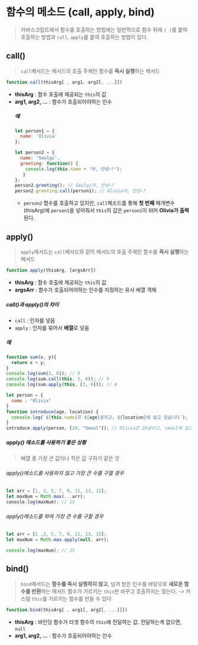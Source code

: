 # 함수의 메소드 (call, apply, bind)
> 자바스크립트에서 함수를 호출하는 방법에는 일반적으로 함수 뒤에 `( )`를 붙여 호출하는 방법과
> `call`, `apply`를 붙여 호출하는 방법이 있다.

## call()
> `call`메서드는 메서드의 호출 주체인 함수를 **즉시 실행**하는 메서드
```jsx
function.call(thisArg[ , arg1, arg2[, ...]])
```
- **thisArg** : 함수 호출에 제공되는 `this`의 값
- **arg1, arg2, ...** : 함수가 호출되어야하는 인수
  ##### 예
  ```jsx
  let person1 = {
    name: 'Olivia'
  };

  let person2 = {
    name: 'Seulgi',
    greeting: function() {
      console.log(this.name + '야, 안녕~?');
     }
  };
  person2.greeting(); // Seulgi야, 안녕~?
  person2.greeting.call(person1); // Olivia야, 안녕~?
  ```
  - `person2` 함수를 호출하고 있지만, `call`메소드를 통해 **첫 번째** 매개변수(thisArg)에 `person1`을 넣어줘서 
    `this`의 값은 `person1`이 되어 **Olivia가 출력**된다.
    
## apply()
> `apply`메서드는 `call`메서드와 같이 메서드의 호출 주체인 함수를 **즉시 실행**하는 메서드
```jsx
function.apply(thisArg, [argsArr])
```
- **thisArg** : 함수 호출에 제공되는 `this`의 값
- **argsArr** : 함수가 호출되어야하는 인수를 지정하는 유사 배열 객체

##### call()과 apply()의 차이
- `call` : 인자를 넣음
- `apply` : 인자를 묶어서 **배열**로 넣음

##### 예
```jsx
function sum(x, y){
  return x + y;
}
console.log(sum(3, 6)); // 9
console.log(sum.call(this, 3, 6)); // 9
console.log(sum.apply(this, [3, 6])); // 9
```
```jsx
let person = {
  name : "Olivia"
}
function introduce(age, location) {
  console.log(`${this.name}은 ${age}살이고, ${location}에 살고 있습니다`);
}
introduce.apply(person, [29, "Seoul"]); // Olivia은 29살이고, seoul에 살고 있습니다
```

##### apply() 메소드를 사용하기 좋은 상황
> 배열 중 가장 큰 값이나 작은 값 구하기 같은 것

###### apply()메소드를 사용하지 않고 가장 큰 수를 구할 경우
```jsx
let arr = [1, 3, 5, 7, 9, 11, 13, 15];
let maxNum = Math.max(...arr);
conosle.log(maxNum); // 15
```
###### apply()메소드를 하여 가장 큰 수를 구할 경우
```jsx
let arr = [1 ,3, 5, 7, 9, 11, 13, 15];
let maxNum = Math.max.apply(null, arr);

console.log(maxNum); // 15
```


## bind()
> `bind`메서드는 **함수를 즉시 실행하지 않고**, 넘겨 받은 인수를 바탕으로 **새로운 함수를 반환**하는 메서드
> 함수가 가르키는 `this`만 바꾸고 호출하지는 않는다. -> 커스텀 `this`를 가르키는 함수를 만들 수 있다
```jsx
function.bind(thisArg[ , arg1[, arg2[, ...]]])
```
- **thisArg** : 바인딩 함수가 타겟 함수의 `this`에 전달하는 값.
  전달하는게 없으면, `null`
- **arg1, arg2, ...** : 함수가 호출되어야하는 인수









